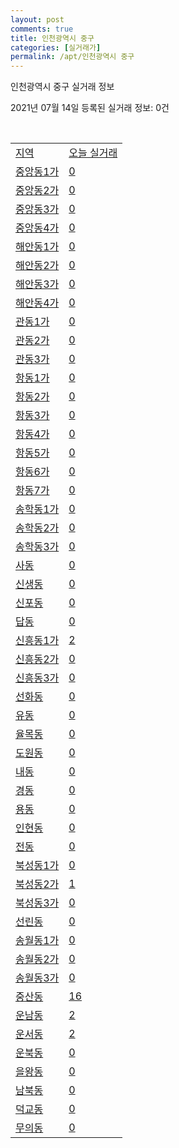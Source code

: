 ```yaml
---
layout: post
comments: true
title: 인천광역시 중구
categories: [실거래가]
permalink: /apt/인천광역시 중구
---
```


인천광역시 중구 실거래 정보

2021년 07월 14일 등록된 실거래 정보: 0건

<script type="text/javascript">
  google.charts.load('current', {'packages':['corechart']});
  google.charts.setOnLoadCallback(drawChart);

  function drawChart() {
    var data = google.visualization.arrayToDataTable([['거래일', '매매', '전월세', '전매'], ['20-07', 106, 192, 6], ['20-08', 155, 282, 1], ['20-09', 133, 301, 5], ['20-10', 152, 259, 5], ['20-11', 193, 499, 5], ['20-12', 234, 380, 9], ['21-01', 259, 394, 7], ['21-02', 225, 289, 2], ['21-03', 403, 392, 5], ['21-04', 281, 317, 4], ['21-05', 239, 311, 4], ['21-06', 151, 238, 7], ['21-07', 23, 45, 2]]);

    var options = {
      title: '최근 1년간 유형별 거래량 추이',
      legend: { position: 'bottom' }
    };

    var chart = new google.visualization.LineChart(document.getElementById('columnchart_material'));
    chart.draw(data, (options));
  }
</script>

<div id="columnchart_material" style="width: 95%; margin-left: -35px"></div>
<br>
<table class="sortable">
  <tr>
    <td><a href="#">지역</a></td>
    <td><a href="#">오늘 실거래</a></td>
  </tr>

  
  <tr class="item">
    <td><a href="인천광역시 중구 중앙동1가">중앙동1가</a></td>
    <td><a href="인천광역시 중구 중앙동1가">0</a></td>
  </tr>
    

  <tr class="item">
    <td><a href="인천광역시 중구 중앙동2가">중앙동2가</a></td>
    <td><a href="인천광역시 중구 중앙동2가">0</a></td>
  </tr>
    

  <tr class="item">
    <td><a href="인천광역시 중구 중앙동3가">중앙동3가</a></td>
    <td><a href="인천광역시 중구 중앙동3가">0</a></td>
  </tr>
    

  <tr class="item">
    <td><a href="인천광역시 중구 중앙동4가">중앙동4가</a></td>
    <td><a href="인천광역시 중구 중앙동4가">0</a></td>
  </tr>
    

  <tr class="item">
    <td><a href="인천광역시 중구 해안동1가">해안동1가</a></td>
    <td><a href="인천광역시 중구 해안동1가">0</a></td>
  </tr>
    

  <tr class="item">
    <td><a href="인천광역시 중구 해안동2가">해안동2가</a></td>
    <td><a href="인천광역시 중구 해안동2가">0</a></td>
  </tr>
    

  <tr class="item">
    <td><a href="인천광역시 중구 해안동3가">해안동3가</a></td>
    <td><a href="인천광역시 중구 해안동3가">0</a></td>
  </tr>
    

  <tr class="item">
    <td><a href="인천광역시 중구 해안동4가">해안동4가</a></td>
    <td><a href="인천광역시 중구 해안동4가">0</a></td>
  </tr>
    

  <tr class="item">
    <td><a href="인천광역시 중구 관동1가">관동1가</a></td>
    <td><a href="인천광역시 중구 관동1가">0</a></td>
  </tr>
    

  <tr class="item">
    <td><a href="인천광역시 중구 관동2가">관동2가</a></td>
    <td><a href="인천광역시 중구 관동2가">0</a></td>
  </tr>
    

  <tr class="item">
    <td><a href="인천광역시 중구 관동3가">관동3가</a></td>
    <td><a href="인천광역시 중구 관동3가">0</a></td>
  </tr>
    

  <tr class="item">
    <td><a href="인천광역시 중구 항동1가">항동1가</a></td>
    <td><a href="인천광역시 중구 항동1가">0</a></td>
  </tr>
    

  <tr class="item">
    <td><a href="인천광역시 중구 항동2가">항동2가</a></td>
    <td><a href="인천광역시 중구 항동2가">0</a></td>
  </tr>
    

  <tr class="item">
    <td><a href="인천광역시 중구 항동3가">항동3가</a></td>
    <td><a href="인천광역시 중구 항동3가">0</a></td>
  </tr>
    

  <tr class="item">
    <td><a href="인천광역시 중구 항동4가">항동4가</a></td>
    <td><a href="인천광역시 중구 항동4가">0</a></td>
  </tr>
    

  <tr class="item">
    <td><a href="인천광역시 중구 항동5가">항동5가</a></td>
    <td><a href="인천광역시 중구 항동5가">0</a></td>
  </tr>
    

  <tr class="item">
    <td><a href="인천광역시 중구 항동6가">항동6가</a></td>
    <td><a href="인천광역시 중구 항동6가">0</a></td>
  </tr>
    

  <tr class="item">
    <td><a href="인천광역시 중구 항동7가">항동7가</a></td>
    <td><a href="인천광역시 중구 항동7가">0</a></td>
  </tr>
    

  <tr class="item">
    <td><a href="인천광역시 중구 송학동1가">송학동1가</a></td>
    <td><a href="인천광역시 중구 송학동1가">0</a></td>
  </tr>
    

  <tr class="item">
    <td><a href="인천광역시 중구 송학동2가">송학동2가</a></td>
    <td><a href="인천광역시 중구 송학동2가">0</a></td>
  </tr>
    

  <tr class="item">
    <td><a href="인천광역시 중구 송학동3가">송학동3가</a></td>
    <td><a href="인천광역시 중구 송학동3가">0</a></td>
  </tr>
    

  <tr class="item">
    <td><a href="인천광역시 중구 사동">사동</a></td>
    <td><a href="인천광역시 중구 사동">0</a></td>
  </tr>
    

  <tr class="item">
    <td><a href="인천광역시 중구 신생동">신생동</a></td>
    <td><a href="인천광역시 중구 신생동">0</a></td>
  </tr>
    

  <tr class="item">
    <td><a href="인천광역시 중구 신포동">신포동</a></td>
    <td><a href="인천광역시 중구 신포동">0</a></td>
  </tr>
    

  <tr class="item">
    <td><a href="인천광역시 중구 답동">답동</a></td>
    <td><a href="인천광역시 중구 답동">0</a></td>
  </tr>
    

  <tr class="item">
    <td><a href="인천광역시 중구 신흥동1가">신흥동1가</a></td>
    <td><a href="인천광역시 중구 신흥동1가">2</a></td>
  </tr>
    

  <tr class="item">
    <td><a href="인천광역시 중구 신흥동2가">신흥동2가</a></td>
    <td><a href="인천광역시 중구 신흥동2가">0</a></td>
  </tr>
    

  <tr class="item">
    <td><a href="인천광역시 중구 신흥동3가">신흥동3가</a></td>
    <td><a href="인천광역시 중구 신흥동3가">0</a></td>
  </tr>
    

  <tr class="item">
    <td><a href="인천광역시 중구 선화동">선화동</a></td>
    <td><a href="인천광역시 중구 선화동">0</a></td>
  </tr>
    

  <tr class="item">
    <td><a href="인천광역시 중구 유동">유동</a></td>
    <td><a href="인천광역시 중구 유동">0</a></td>
  </tr>
    

  <tr class="item">
    <td><a href="인천광역시 중구 율목동">율목동</a></td>
    <td><a href="인천광역시 중구 율목동">0</a></td>
  </tr>
    

  <tr class="item">
    <td><a href="인천광역시 중구 도원동">도원동</a></td>
    <td><a href="인천광역시 중구 도원동">0</a></td>
  </tr>
    

  <tr class="item">
    <td><a href="인천광역시 중구 내동">내동</a></td>
    <td><a href="인천광역시 중구 내동">0</a></td>
  </tr>
    

  <tr class="item">
    <td><a href="인천광역시 중구 경동">경동</a></td>
    <td><a href="인천광역시 중구 경동">0</a></td>
  </tr>
    

  <tr class="item">
    <td><a href="인천광역시 중구 용동">용동</a></td>
    <td><a href="인천광역시 중구 용동">0</a></td>
  </tr>
    

  <tr class="item">
    <td><a href="인천광역시 중구 인현동">인현동</a></td>
    <td><a href="인천광역시 중구 인현동">0</a></td>
  </tr>
    

  <tr class="item">
    <td><a href="인천광역시 중구 전동">전동</a></td>
    <td><a href="인천광역시 중구 전동">0</a></td>
  </tr>
    

  <tr class="item">
    <td><a href="인천광역시 중구 북성동1가">북성동1가</a></td>
    <td><a href="인천광역시 중구 북성동1가">0</a></td>
  </tr>
    

  <tr class="item">
    <td><a href="인천광역시 중구 북성동2가">북성동2가</a></td>
    <td><a href="인천광역시 중구 북성동2가">1</a></td>
  </tr>
    

  <tr class="item">
    <td><a href="인천광역시 중구 북성동3가">북성동3가</a></td>
    <td><a href="인천광역시 중구 북성동3가">0</a></td>
  </tr>
    

  <tr class="item">
    <td><a href="인천광역시 중구 선린동">선린동</a></td>
    <td><a href="인천광역시 중구 선린동">0</a></td>
  </tr>
    

  <tr class="item">
    <td><a href="인천광역시 중구 송월동1가">송월동1가</a></td>
    <td><a href="인천광역시 중구 송월동1가">0</a></td>
  </tr>
    

  <tr class="item">
    <td><a href="인천광역시 중구 송월동2가">송월동2가</a></td>
    <td><a href="인천광역시 중구 송월동2가">0</a></td>
  </tr>
    

  <tr class="item">
    <td><a href="인천광역시 중구 송월동3가">송월동3가</a></td>
    <td><a href="인천광역시 중구 송월동3가">0</a></td>
  </tr>
    

  <tr class="item">
    <td><a href="인천광역시 중구 중산동">중산동</a></td>
    <td><a href="인천광역시 중구 중산동">16</a></td>
  </tr>
    

  <tr class="item">
    <td><a href="인천광역시 중구 운남동">운남동</a></td>
    <td><a href="인천광역시 중구 운남동">2</a></td>
  </tr>
    

  <tr class="item">
    <td><a href="인천광역시 중구 운서동">운서동</a></td>
    <td><a href="인천광역시 중구 운서동">2</a></td>
  </tr>
    

  <tr class="item">
    <td><a href="인천광역시 중구 운북동">운북동</a></td>
    <td><a href="인천광역시 중구 운북동">0</a></td>
  </tr>
    

  <tr class="item">
    <td><a href="인천광역시 중구 을왕동">을왕동</a></td>
    <td><a href="인천광역시 중구 을왕동">0</a></td>
  </tr>
    

  <tr class="item">
    <td><a href="인천광역시 중구 남북동">남북동</a></td>
    <td><a href="인천광역시 중구 남북동">0</a></td>
  </tr>
    

  <tr class="item">
    <td><a href="인천광역시 중구 덕교동">덕교동</a></td>
    <td><a href="인천광역시 중구 덕교동">0</a></td>
  </tr>
    

  <tr class="item">
    <td><a href="인천광역시 중구 무의동">무의동</a></td>
    <td><a href="인천광역시 중구 무의동">0</a></td>
  </tr>
    


</table>


    